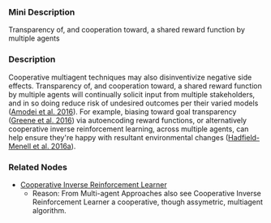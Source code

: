 ### Mini Description

Transparency of, and cooperation toward, a shared reward function by multiple agents

### Description

Cooperative multiagent techniques may also disinventivize negative side effects. Transparency of, and cooperation toward, a shared reward function by multiple agents will continually solicit input from multiple stakeholders, and in so doing reduce risk of undesired outcomes per their varied models ([Amodei et al. 2016](http://arxiv.org/abs/1606.06565)). For example, biasing toward goal transparency ([Greene et al. 2016](http://www.aaai.org/ocs/index.php/AAAI/AAAI16/paper/download/12457/12204)) via autoencoding reward functions, or alternatively cooperative inverse reinforcement learning, across multiple agents, can help ensure they're happy with resultant environmental changes ([Hadfield-Menell et al. 2016a](https://arxiv.org/pdf/1611.08219v1)).

### Related Nodes

- [Cooperative Inverse Reinforcement Learner](/Value_Alignment/Control/Oversight/Scalable_Oversight/Cooperative_Inverse_Reinforcement_Learner/Cooperative_Inverse_Reinforcement_Learner.md)
	- Reason: From Multi-agent Approaches also see Cooperative Inverse Reinforcement Learner a cooperative, though assymetric, multiagent algorithm.
